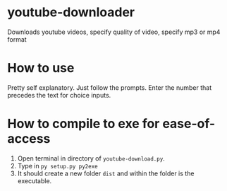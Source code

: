 # youtube-downloader
Downloads youtube videos,  specify quality of video, specify mp3 or mp4 format

# How to use
Pretty self explanatory. Just follow the prompts. Enter the number that precedes the text for choice inputs.

# How to compile to exe for ease-of-access
1. Open terminal in directory of `youtube-download.py`.
2. Type in `py setup.py py2exe`
3. It should create a new folder `dist` and within the folder is the executable.
